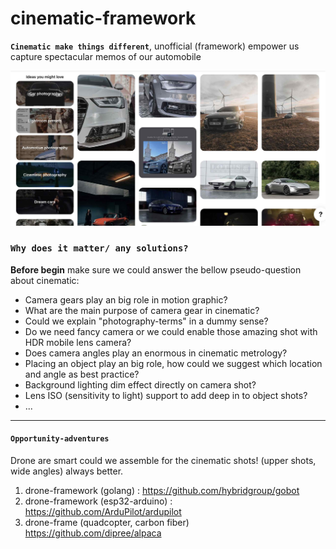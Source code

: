 # cinematic-framework
**```Cinematic make things different```**, unofficial (framework) empower us capture spectacular memos of our automobile  

![cinematic camera shots suggestion](./docs/camera_shot.jpg)

### ```Why does it matter/ any solutions?```
**Before begin** make sure we could answer the bellow pseudo-question about cinematic:

- Camera gears play an big role in motion graphic?
- What are the main purpose of camera gear in cinematic?
- Could we explain "photography-terms" in a dummy sense?
- Do we need fancy camera or we could enable those amazing shot with HDR mobile lens camera?
- Does camera angles play an enormous in cinematic metrology? 
- Placing an object play an big role, how could we suggest which location and angle as best practice?
- Background lighting dim effect directly on camera shot?
- Lens ISO (sensitivity to light) support to add deep in to object shots?
- ...


---
#### ```Opportunity-adventures```
Drone are smart could we assemble for the cinematic shots! (upper shots, wide angles) always better.
1. drone-framework (golang) : https://github.com/hybridgroup/gobot
1. drone-framework (esp32-arduino) : https://github.com/ArduPilot/ardupilot
1. drone-frame (quadcopter, carbon fiber) https://github.com/dipree/alpaca